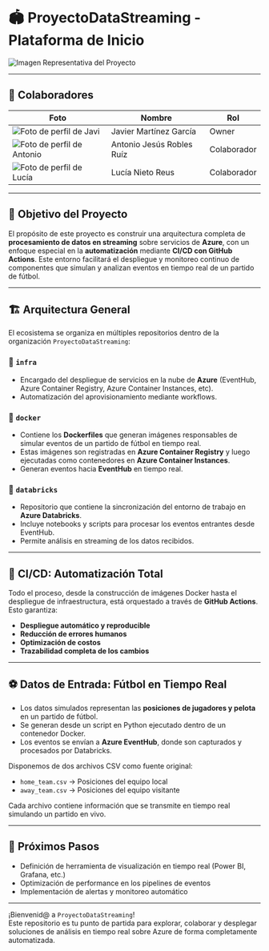 # 🏟️ ProyectoDataStreaming - Plataforma de Inicio

![Imagen Representativa del Proyecto](ruta/a/tu/imagen.jpg)

---

## 👥 Colaboradores

| Foto | Nombre | Rol |
|------|--------|-----|
| ![Foto de perfil de Javi](https://avatars.githubusercontent.com/u/207551147?v=4) | Javier Martínez García | Owner |
| ![Foto de perfil de Antonio](https://avatars.githubusercontent.com/u/usuario2?v=4) | Antonio Jesús Robles Ruíz | Colaborador |
| ![Foto de perfil de Lucía](https://avatars.githubusercontent.com/u/usuario3?v=4) | Lucía Nieto Reus | Colaborador |

---

## 🎯 Objetivo del Proyecto

El propósito de este proyecto es construir una arquitectura completa de **procesamiento de datos en streaming** sobre servicios de **Azure**, con un enfoque especial en la **automatización** mediante **CI/CD con GitHub Actions**. Este entorno facilitará el despliegue y monitoreo continuo de componentes que simulan y analizan eventos en tiempo real de un partido de fútbol.

---

## 🏗️ Arquitectura General

El ecosistema se organiza en múltiples repositorios dentro de la organización `ProyectoDataStreaming`:

### 🔧 `infra`
- Encargado del despliegue de servicios en la nube de **Azure** (EventHub, Azure Container Registry, Azure Container Instances, etc).
- Automatización del aprovisionamiento mediante workflows.

### 🐳 `docker`
- Contiene los **Dockerfiles** que generan imágenes responsables de simular eventos de un partido de fútbol en tiempo real.
- Estas imágenes son registradas en **Azure Container Registry** y luego ejecutadas como contenedores en **Azure Container Instances**.
- Generan eventos hacia **EventHub** en tiempo real.

### 📓 `databricks`
- Repositorio que contiene la sincronización del entorno de trabajo en **Azure Databricks**.
- Incluye notebooks y scripts para procesar los eventos entrantes desde EventHub.
- Permite análisis en streaming de los datos recibidos.

---

## 🔁 CI/CD: Automatización Total

Todo el proceso, desde la construcción de imágenes Docker hasta el despliegue de infraestructura, está orquestado a través de **GitHub Actions**.  
Esto garantiza:
- **Despliegue automático y reproducible**
- **Reducción de errores humanos**
- **Optimización de costos**
- **Trazabilidad completa de los cambios**

---

## ⚽ Datos de Entrada: Fútbol en Tiempo Real

- Los datos simulados representan las **posiciones de jugadores y pelota** en un partido de fútbol.
- Se generan desde un script en Python ejecutado dentro de un contenedor Docker.
- Los eventos se envían a **Azure EventHub**, donde son capturados y procesados por Databricks.

Disponemos de dos archivos CSV como fuente original:
- `home_team.csv` → Posiciones del equipo local
- `away_team.csv` → Posiciones del equipo visitante

Cada archivo contiene información que se transmite en tiempo real simulando un partido en vivo.

---

## 🧭 Próximos Pasos

- Definición de herramienta de visualización en tiempo real (Power BI, Grafana, etc.)
- Optimización de performance en los pipelines de eventos
- Implementación de alertas y monitoreo automático

---

¡Bienvenid@ a `ProyectoDataStreaming`!  
Este repositorio es tu punto de partida para explorar, colaborar y desplegar soluciones de análisis en tiempo real sobre Azure de forma completamente automatizada.

